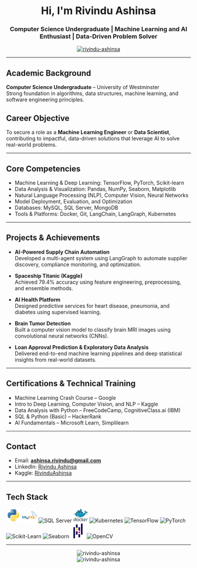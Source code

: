 <h1 align="center">Hi, I'm Rivindu Ashinsa</h1>
<h3 align="center">Computer Science Undergraduate | Machine Learning and AI Enthusiast | Data-Driven Problem Solver</h3>

<p align="center">
  <a href="https://github.com/ryo-ma/github-profile-trophy">
    <img src="https://github-profile-trophy.vercel.app/?username=rivindu-ashinsa&theme=onedark&no-bg=true&margin-w=10" alt="rivindu-ashinsa" />
  </a>
</p>

---

## Academic Background
**Computer Science Undergraduate** – University of Westminster  
Strong foundation in algorithms, data structures, machine learning, and software engineering principles.

## Career Objective
To secure a role as a **Machine Learning Engineer** or **Data Scientist**, contributing to impactful, data-driven solutions that leverage AI to solve real-world problems.

---

## Core Competencies
- Machine Learning & Deep Learning: TensorFlow, PyTorch, Scikit-learn
- Data Analysis & Visualization: Pandas, NumPy, Seaborn, Matplotlib
- Natural Language Processing (NLP), Computer Vision, Neural Networks
- Model Deployment, Evaluation, and Optimization
- Databases: MySQL, SQL Server, MongoDB
- Tools & Platforms: Docker, Git, LangChain, LangGraph, Kubernetes

---

## Projects & Achievements
- **AI-Powered Supply Chain Automation**  
  Developed a multi-agent system using LangGraph to automate supplier discovery, compliance monitoring, and optimization.

- **Spaceship Titanic (Kaggle)**  
  Achieved 79.4% accuracy using feature engineering, preprocessing, and ensemble methods.

- **AI Health Platform**  
  Designed predictive services for heart disease, pneumonia, and diabetes using supervised learning.

- **Brain Tumor Detection**  
  Built a computer vision model to classify brain MRI images using convolutional neural networks (CNNs).

- **Loan Approval Prediction & Exploratory Data Analysis**  
  Delivered end-to-end machine learning pipelines and deep statistical insights from real-world datasets.

---

## Certifications & Technical Training
- Machine Learning Crash Course – Google
- Intro to Deep Learning, Computer Vision, and NLP – Kaggle
- Data Analysis with Python – FreeCodeCamp, CognitiveClass.ai (IBM)
- SQL & Python (Basic) – HackerRank
- AI Fundamentals – Microsoft Learn, Simplilearn

---

## Contact
- Email: **ashinsa.rivindu@gmail.com**
- LinkedIn: [Rivindu Ashinsa](https://linkedin.com/in/rivindu-ashinsa)
- Kaggle: [RivinduAshinsa](https://kaggle.com/rivinduashinsa)

---

## Tech Stack
<p align="left"> 
  <img src="https://raw.githubusercontent.com/devicons/devicon/master/icons/python/python-original.svg" width="40" height="40" alt="Python" />
  <img src="https://raw.githubusercontent.com/devicons/devicon/master/icons/mysql/mysql-original-wordmark.svg" width="40" height="40" alt="MySQL" />
  <img src="https://www.svgrepo.com/show/303229/microsoft-sql-server-logo.svg" width="40" height="40" alt="SQL Server" />
  <img src="https://raw.githubusercontent.com/devicons/devicon/master/icons/docker/docker-original-wordmark.svg" width="40" height="40" alt="Docker" />
  <img src="https://www.vectorlogo.zone/logos/kubernetes/kubernetes-icon.svg" width="40" height="40" alt="Kubernetes" />
  <img src="https://www.vectorlogo.zone/logos/tensorflow/tensorflow-icon.svg" width="40" height="40" alt="TensorFlow" />
  <img src="https://www.vectorlogo.zone/logos/pytorch/pytorch-icon.svg" width="40" height="40" alt="PyTorch" />
  <img src="https://upload.wikimedia.org/wikipedia/commons/0/05/Scikit_learn_logo_small.svg" width="40" height="40" alt="Scikit-Learn" />
  <img src="https://seaborn.pydata.org/_images/logo-mark-lightbg.svg" width="40" height="40" alt="Seaborn" />
  <img src="https://raw.githubusercontent.com/devicons/devicon/master/icons/pandas/pandas-original.svg" width="40" height="40" alt="Pandas" />
  <img src="https://opencv.org/wp-content/uploads/2020/07/OpenCV_logo_no_text.png" width="40" height="40" alt="OpenCV" />
</p>

---

<p align="center">
  <img src="https://github-readme-stats.vercel.app/api/top-langs?username=rivindu-ashinsa&show_icons=true&locale=en&layout=compact" alt="rivindu-ashinsa" />
  <br>
  <img src="https://github-readme-stats.vercel.app/api?username=rivindu-ashinsa&show_icons=true&locale=en&count_private=true" alt="rivindu-ashinsa" />
</p>
